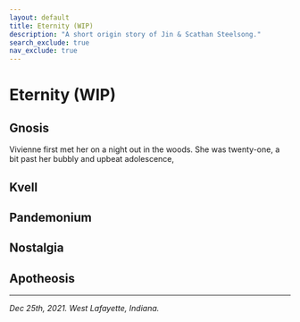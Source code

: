 ```yaml
---
layout: default
title: Eternity (WIP)
description: "A short origin story of Jin & Scathan Steelsong."
search_exclude: true
nav_exclude: true
---
```


# Eternity (WIP)

## Gnosis

Vivienne first met her on a night out in the woods. She was twenty-one, a bit past her bubbly and upbeat adolescence, 

## Kvell



## Pandemonium



## Nostalgia



## Apotheosis



---

*Dec 25th, 2021. West Lafayette, Indiana.*